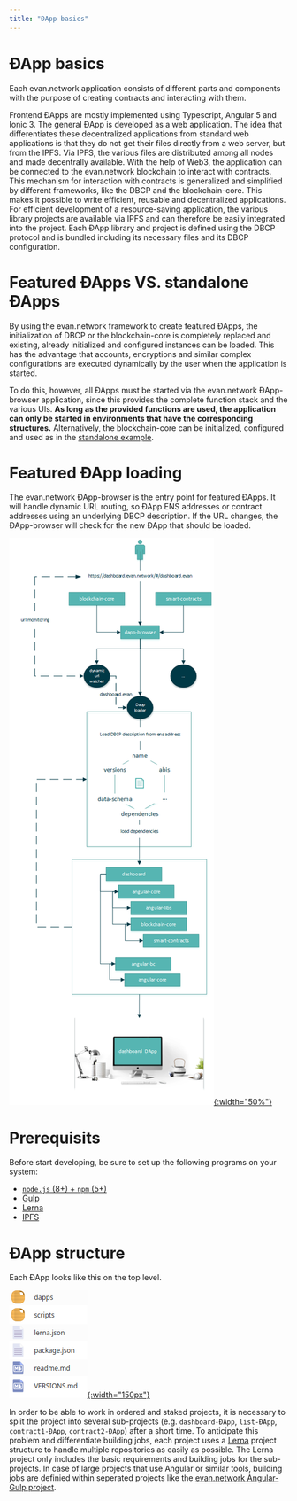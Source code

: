 ```yaml
---
title: "ÐApp basics"
---
```

# ÐApp basics
Each evan.network application consists of different parts and components with the purpose of creating
contracts and interacting with them.

Frontend ÐApps are mostly implemented using Typescript, Angular 5 and Ionic 3. The general ÐApp is developed as a web application. The idea that differentiates these decentralized applications from standard web applications is that they do not get their files directly from a web server, but from the IPFS. Via IPFS, the various files are distributed among all nodes and made decentrally available. With the help of Web3, the application can be connected to the evan.network blockchain to interact with contracts. This mechanism for interaction with contracts is generalized and simplified by different frameworks, like the DBCP and the blockchain-core. This makes it possible to write efficient, reusable and decentralized applications. For efficient development of a resource-saving application, the various library projects are available via IPFS and can therefore be easily integrated into the project. Each ÐApp library and project is defined using the DBCP protocol and is bundled including its necessary files and its DBCP configuration.

# Featured ÐApps VS. standalone ÐApps
By using the evan.network framework to create featured ÐApps, the initialization of DBCP or the blockchain-core is completely replaced and existing, already initialized and configured instances can be loaded. This has the advantage that accounts, encryptions and similar complex configurations are executed dynamically by the user when the application is started.

To do this, however, all ÐApps must be started via the evan.network ÐApp-browser application, since this provides the complete function stack and the various UIs. **As long as the provided functions are used, the application can only be started in environments that have the corresponding structures.** Alternatively, the blockchain-core can be initialized, configured and used as in the [standalone example](/dapps/standalone/standalone).

# Featured ÐApp loading
The evan.network ÐApp-browser is the entry point for featured ÐApps. It will handle dynamic URL routing, so ÐApp ENS addresses or contract addresses using an underlying DBCP description. If the URL changes, the ÐApp-browser will check for the new ÐApp that should be loaded.

[![Finished](/public/dapps/dapp-browser.png){:width="50%"}](/public/dapps/dapp-browser.png)

# Prerequisits
Before start developing, be sure to set up the following programs on your system:
  - [`node.js` (8+) + `npm` (5+)](https://nodejs.org/en)
  - [Gulp](https://github.com/gulpjs/gulp)
  - [Lerna](https://github.com/lerna/lerna)
  - [IPFS](https://ipfs.io/docs/install)

# ÐApp structure
Each ÐApp looks like this on the top level.

[![ÐApps-tutorial - directory](/public/dapps/hello-world/dapps-tutorial-dir-structure.png){:width="150px"}](/public/dapps/hello-world/dapps-tutorial-dir-structure.png)

In order to be able to work in ordered and staked projects, it is necessary to split the project into several sub-projects (e.g. `dashboard-ÐApp`, `list-ÐApp`, `contract1-ÐApp`, `contract2-ÐApp`) after a short time. To anticipate this problem and differentiate building jobs, each project uses a [Lerna](https://github.com/lerna/lerna) project structure to handle multiple repositories as easily as possible. The Lerna project only includes the basic requirements and building jobs for the sub-projects. In case of large projects that use Angular or similar tools, building jobs are definied within seperated projects like the [evan.network Angular-Gulp project](https://github.com/evannetwork/angular-gulp).
